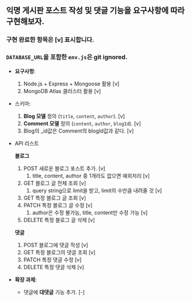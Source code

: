 ## 익명 게시판 포스트 작성 및 댓글 기능을 요구사항에 따라 구현해보자.

### 구현 완료한 항목은 [v] 표시합니다.
### `DATABASE_URL`을 포함한 `env.js`은 git ignored.


- **요구사항**:

  1. Node.js + Express + Mongoose 활용 [v]
  2. MongoDB Atlas 클러스터 활용 [v]

- 스키마:

  1. **Blog 모델** 정의 (`title`, `content`, `author`). [v]
  2. **Comment 모델** 정의 (`content`, `author`, `blogId`). [v]
  3. Blog의 \_id값은 Comment의 blogId값과 같다. [v]

- API 리스트

  **블로그**

  1. POST 새로운 블로그 포스트 추가. [v]
     1. title, content, author 중 1개라도 없으면 예외처리 [v]
  2. GET 블로그 글 전체 조회 [v]
     1. query string으로 limit을 받고, limit의 수만큼 내려줄 것 [v]
  3. GET 특정 블로그 글 조회 [v]
  4. PATCH 특정 블로그 글 수정 [v]
     1. author은 수정 불가능, title, content만 수정 가능 [v]
  5. DELETE 특정 블로그 글 삭제 [v]

  **댓글**

  1. POST 블로그에 댓글 작성 [v]
  2. GET 특정 블로그의 댓글 조회 [v]
  3. PATCH 특정 댓글 수정 [v]
  4. DELETE 특정 댓글 삭제 [v]

- **확장 과제**:
  - 댓글에 **대댓글** 기능 추가. [-]
